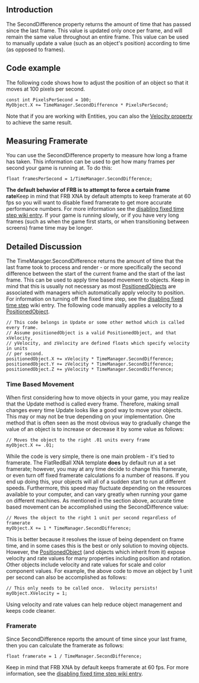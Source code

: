 ## Introduction

The SecondDifference property returns the amount of time that has passed since the last frame. This value is updated only once per frame, and will remain the same value throughout an entire frame. This value can be used to manually update a value (such as an object's position) according to time (as opposed to frames).

## Code example

The following code shows how to adjust the position of an object so that it moves at 100 pixels per second.

``` lang:c#
const int PixelsPerSecond = 100;
MyObject.X += TimeManager.SecondDifference * PixelsPerSecond;
```

Note that if you are working with Entities, you can also the [Velocity property](/documentation/api/flatredball/flatredball-positionedobject/flatredball-positionedobject-velocity/.md) to achieve the same result.

## Measuring Framerate

You can use the SecondDifference property to measure how long a frame has taken. This information can be used to get how many frames per second your game is running at. To do this:

    float framesPerSecond = 1/TimeManager.SecondDifference;

**The default behavior of FRB is to attempt to force a certain frame rate**Keep in mind that FRB XNA by default attempts to keep framerate at 60 fps so you will want to disable fixed framerate to get more accurate performance numbers. For more information see the [disabling fixed time step wiki entry](/frb/docs/index.php?title=Microsoft.Xna.Framework.Game#Disabling_Fixed_Time_Step.md "Microsoft.Xna.Framework.Game"). If your game is running slowly, or if you have very long frames (such as when the game first starts, or when transitioning between screens) frame time may be longer.

## Detailed Discussion

The TimeManager.SecondDifference returns the amount of time that the last frame took to process and render - or more specifically the second difference between the start of the current frame and the start of the last frame. This can be used to apply time based movement to objects. Keep in mind that this is usually not necessary as most [PositionedObjects](/frb/docs/index.php?title=FlatRedBall.PositionedObject.md "FlatRedBall.PositionedObject") are associated with managers which automatically apply velocity to position. For information on turning off the fixed time step, see the [disabling fixed time step](/frb/docs/index.php?title=Microsoft.Xna.Framework.Game#Disabling_Fixed_Time_Step.md "Microsoft.Xna.Framework.Game") wiki entry. The following code manually applies a velocity to a [PositionedObject](/frb/docs/index.php?title=FlatRedBall.PositionedObject.md "FlatRedBall.PositionedObject").

    // This code belongs in Update or some other method which is called every frame.
    // Assume positionedObject is a valid PositionedObject, and that xVelocity,
    // yVelocity, and zVelocity are defined floats which specify velocity in units
    // per second.
    positionedObject.X += xVelocity * TimeManager.SecondDifference;
    positionedObject.Y += zVelocity * TimeManager.SecondDifference;
    positionedObject.Z += yVelocity * TimeManager.SecondDifference;

### Time Based Movement

When first considering how to move objects in your game, you may realize that the Update method is called every frame. Therefore, making small changes every time Update looks like a good way to move your objects. This may or may not be true depending on your implementation. One method that is often seen as the most obvious way to gradually change the value of an object is to increase or decrease it by some value as follows:

    // Moves the object to the right .01 units every frame
    myObject.X += .01;

While the code is very simple, there is one main problem - it's tied to framerate. The FlatRedBall XNA template **does** by default run at a set framerate; however, you may at any time decide to change this framerate, or even turn off fixed framerate calculations fo a number of reasons. If you end up doing this, your objects will all of a sudden start to run at different speeds. Furthermore, this speed may fluctuate depending on the resources available to your computer, and can vary greatly when running your game on different machines. As mentioned in the section above, accurate time based movement can be accomplished using the SecondDifference value:

    // Moves the object to the right 1 unit per second regardless of framerate
    myObject.X += 1 * TimeManager.SecondDifference;

This is better because it resolves the issue of being dependent on frame time, and in some cases this is the best or only solution to moving objects. However, the [PositionedObject](/frb/docs/index.php?title=FlatRedBall.PositionedObject.md "FlatRedBall.PositionedObject") (and objects which inherit from it) expose velocity and rate values for many properties including position and rotation. Other objects include velocity and rate values for scale and color component values. For example, the above code to move an object by 1 unit per second can also be accomplished as follows:

    // This only needs to be called once.  Velocity persists!
    myObject.XVelocity = 1;

Using velocity and rate values can help reduce object management and keeps code cleaner.

### Framerate

Since SecondDifference reports the amount of time since your last frame, then you can calculate the framerate as follows:

    float framerate = 1 / TimeManager.SecondDifference;

Keep in mind that FRB XNA by default keeps framerate at 60 fps. For more information, see the [disabling fixed time step wiki entry](/documentation/api/microsoft-xna-framework/microsoft-xna-framework-game/microsoft-xna-framework-game-isfixedtimestep/.md "Microsoft.Xna.Framework.Game").
